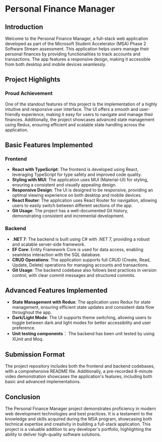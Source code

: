 # Personal Finance Manager

## Introduction

Welcome to the Personal Finance Manager, a full-stack web application developed as part of the Microsoft Student Accelerator (MSA) Phase 2 Software Stream assessment. This application helps users manage their personal finances by providing functionalities to track accounts and transactions. The app features a responsive design, making it accessible from both desktop and mobile devices seamlessly.

## Project Highlights

### Proud Achievement
One of the standout features of this project is the implementation of a highly intuitive and responsive user interface. The UI offers a smooth and user-friendly experience, making it easy for users to navigate and manage their finances. Additionally, the project showcases advanced state management using Redux, ensuring efficient and scalable state handling across the application.

## Basic Features Implemented

### Frontend
- **React with TypeScript**: The frontend is developed using React, leveraging TypeScript for type safety and improved code quality.
- **Styling with MUI**: The application uses MUI (Material-UI) for styling, ensuring a consistent and visually appealing design.
- **Responsive Design**: The UI is designed to be responsive, providing an optimal viewing experience on both desktop and mobile devices.
- **React Router**: The application uses React Router for navigation, allowing users to easily switch between different sections of the app.
- **Git Usage**: The project has a well-documented Git history, demonstrating consistent and incremental development.

### Backend
- **.NET 7**: The backend is built using C# with .NET 7, providing a robust and scalable server-side framework.
- **EF Core**: Entity Framework Core is used for data access, enabling seamless interaction with the SQL database.
- **CRUD Operations**: The application supports full CRUD (Create, Read, Update, Delete) operations for managing accounts and transactions.
- **Git Usage**: The backend codebase also follows best practices in version control, with clear commit messages and structured commits.

## Advanced Features Implemented

- **State Management with Redux**: The application uses Redux for state management, ensuring efficient state updates and consistent data flow throughout the app.
- **Dark/Light Mode**: The UI supports theme switching, allowing users to toggle between dark and light modes for better accessibility and user preference.
- **Unit testing components**： The backend has been unit tested by using XUnit and Moq.

## Submission Format

The project repository includes both the frontend and backend codebases, with a comprehensive README file. Additionally, a pre-recorded 8-minute video demonstration showcases the application's features, including both basic and advanced implementations.

## Conclusion

The Personal Finance Manager project demonstrates proficiency in modern web development technologies and best practices. It is a testament to the knowledge and skills acquired during the MSA program, showcasing both technical expertise and creativity in building a full-stack application. This project is a valuable addition to any developer's portfolio, highlighting the ability to deliver high-quality software solutions.
